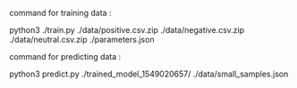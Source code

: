 command for training data :

python3 ./train.py ./data/positive.csv.zip ./data/negative.csv.zip ./data/neutral.csv.zip ./parameters.json

command for predicting data :

python3 predict.py ./trained_model_1549020657/ ./data/small_samples.json



